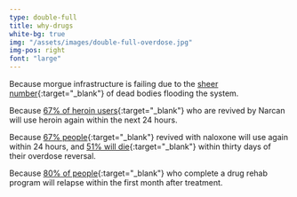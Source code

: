 ```yaml
---
type: double-full
title: why-drugs
white-bg: true
img: "/assets/images/double-full-overdose.jpg"
img-pos: right
font: "large"
---
```


Because morgue infrastructure is failing due to the <span class="emphasized-header">[sheer number](https://www.ajc.com/news/local/gbi-morgue-scramble-handle-more-bodies/J26nQ8FD85Hrl62WHum0uM/){:target="_blank"}</span> of dead bodies flooding the system.

Because <span class="emphasized-header">[67% of heroin users](http://www.journal-news.com/news/local/drug-expert-heroin-putting-employers-very-difficult-position/FBypLrFondvvdk1rfc2l2M/){:target="_blank"}</span> who are revived by Narcan will use heroin again within the next 24 hours.

Because <span class="emphasized-header">[67% people](http://www.journal-news.com/news/local/drug-expert-heroin-putting-employers-very-difficult-position/FBypLrFondvvdk1rfc2l2M/){:target="_blank"}</span> revived with naloxone will use again within 24 hours, and <span class="emphasized-header">[51% will die](https://www.health.harvard.edu/blog/naloxone-tool-not-solution-opioid-crisis-2017113012800){:target="_blank"}</span> within thirty days of their overdose reversal.

Because <span class="emphasized-header">[80% of people](https://www.ncbi.nlm.nih.gov/pubmed/20669601){:target="_blank"}</span> who complete a drug rehab program will relapse within the first month after treatment.